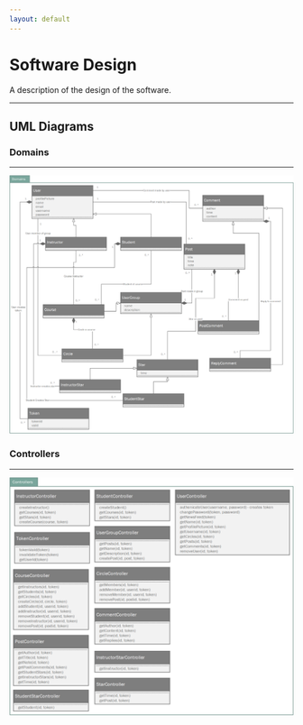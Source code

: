 ```yaml
---
layout: default
---
```


# Software Design

A description of the design of the software.

---

## UML Diagrams

### Domains

---
![Domain UML Diagram](assets/images/domainumldiagram.png "Domain UML Diagram")
### Controllers

---
![Controller UML Diagram](assets/images/controllerumldiagram.png "Controller UML Diagram")
